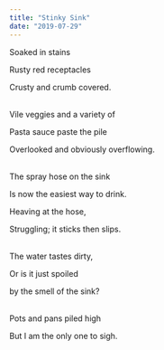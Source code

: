 ```yaml
---
title: "Stinky Sink"
date: "2019-07-29"
---
```


Soaked in stains

Rusty red receptacles

Crusty and crumb covered.

<br/>
Vile veggies and a variety of

Pasta sauce paste the pile

Overlooked and obviously overflowing.

<br/>
The spray hose on the sink

Is now the easiest way to drink.

Heaving at the hose,

Struggling; it sticks then slips.

<br/>
The water tastes dirty,

Or is it just spoiled

by the smell of the sink?

<br/>
Pots and pans piled high

But I am the only one to sigh.